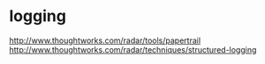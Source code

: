 

# logging

http://www.thoughtworks.com/radar/tools/papertrail
http://www.thoughtworks.com/radar/techniques/structured-logging
